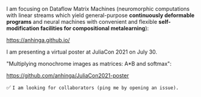 I am focusing on Dataflow Matrix Machines (neuromorphic computations with linear streams which yield
general-purpose **continuously deformable programs** and neural machines with convenient and flexible 
**self-modification facilities for compositional metalearning**):

https://anhinga.github.io/

I am presenting a virtual poster at JuliaCon 2021 on July 30.

"Multiplying monochrome images as matrices: A*B and softmax":

https://github.com/anhinga/JuliaCon2021-poster

✅ `I am looking for collaborators (ping me by opening an issue).`


<!--
**anhinga/anhinga** is a ✨ _special_ ✨ repository because its `README.md` (this file) appears on your GitHub profile.

Here are some ideas to get you started:

- 🔭 I’m currently working on ...
- 🌱 I’m currently learning ...
- 👯 I’m looking to collaborate on ...
- 🤔 I’m looking for help with ...
- 💬 Ask me about ...
- 📫 How to reach me: ...
- 😄 Pronouns: ...
- ⚡ Fun fact: ...
-->
